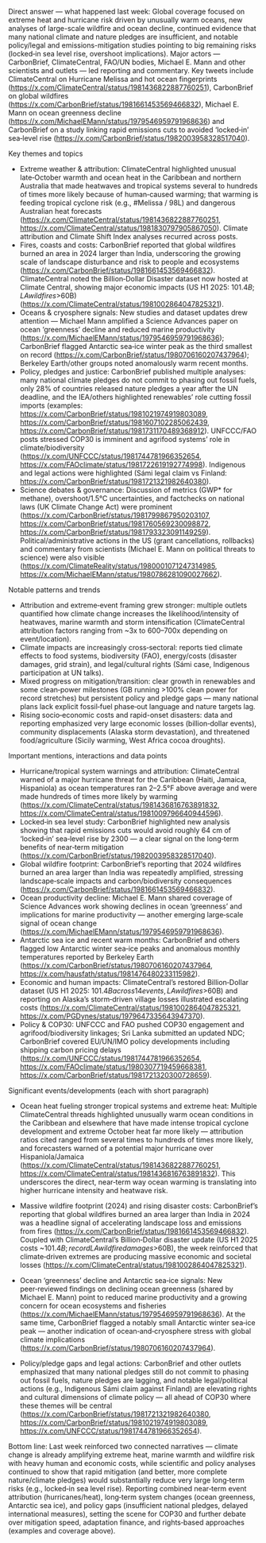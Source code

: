 Direct answer — what happened last week: Global coverage focused on extreme heat and hurricane risk driven by unusually warm oceans, new analyses of large-scale wildfire and ocean decline, continued evidence that many national climate and nature pledges are insufficient, and notable policy/legal and emissions-mitigation studies pointing to big remaining risks (locked‑in sea level rise, overshoot implications). Major actors — CarbonBrief, ClimateCentral, FAO/UN bodies, Michael E. Mann and other scientists and outlets — led reporting and commentary. Key tweets include ClimateCentral on Hurricane Melissa and hot ocean fingerprints (https://x.com/ClimateCentral/status/1981436822887760251), CarbonBrief on global wildfires (https://x.com/CarbonBrief/status/1981661453569466832), Michael E. Mann on ocean greenness decline (https://x.com/MichaelEMann/status/1979546959791968636) and CarbonBrief on a study linking rapid emissions cuts to avoided ‘locked‑in’ sea‑level rise (https://x.com/CarbonBrief/status/1982003958328517040).

Key themes and topics
- Extreme weather & attribution: ClimateCentral highlighted unusual late‑October warmth and ocean heat in the Caribbean and northern Australia that made heatwaves and tropical systems several to hundreds of times more likely because of human‑caused warming; that warming is feeding tropical cyclone risk (e.g., #Melissa / 98L) and dangerous Australian heat forecasts (https://x.com/ClimateCentral/status/1981436822887760251, https://x.com/ClimateCentral/status/1981830797905867050). Climate attribution and Climate Shift Index analyses recurred across posts.
- Fires, coasts and costs: CarbonBrief reported that global wildfires burned an area in 2024 larger than India, underscoring the growing scale of landscape disturbance and risk to people and ecosystems (https://x.com/CarbonBrief/status/1981661453569466832). ClimateCentral noted the Billion‑Dollar Disaster dataset now hosted at Climate Central, showing major economic impacts (US H1 2025: $101.4B; LA wildfires >$60B) (https://x.com/ClimateCentral/status/1981002864047825321).
- Oceans & cryosphere signals: New studies and dataset updates drew attention — Michael Mann amplified a Science Advances paper on ocean ‘greenness’ decline and reduced marine productivity (https://x.com/MichaelEMann/status/1979546959791968636); CarbonBrief flagged Antarctic sea‑ice winter peak as the third smallest on record (https://x.com/CarbonBrief/status/1980706160207437964); Berkeley Earth/other groups noted anomalously warm recent months.
- Policy, pledges and justice: CarbonBrief published multiple analyses: many national climate pledges do not commit to phasing out fossil fuels, only 28% of countries released nature pledges a year after the UN deadline, and the IEA/others highlighted renewables’ role cutting fossil imports (examples: https://x.com/CarbonBrief/status/1981021974919803089, https://x.com/CarbonBrief/status/1981607102285062439, https://x.com/CarbonBrief/status/1981731170489368912). UNFCCC/FAO posts stressed COP30 is imminent and agrifood systems’ role in climate/biodiversity (https://x.com/UNFCCC/status/1981744781966352654, https://x.com/FAOclimate/status/1981722619192774998). Indigenous and legal actions were highlighted (Sámi legal claim vs Finland: https://x.com/CarbonBrief/status/1981721321982640380).
- Science debates & governance: Discussion of metrics (GWP* for methane), overshoot/1.5°C uncertainties, and factchecks on national laws (UK Climate Change Act) were prominent (https://x.com/CarbonBrief/status/1981799867950203107, https://x.com/CarbonBrief/status/1981760569230098872, https://x.com/CarbonBrief/status/1981793323091149259). Political/administrative actions in the US (grant cancellations, rollbacks) and commentary from scientists (Michael E. Mann on political threats to science) were also visible (https://x.com/ClimateReality/status/1980001071247314985, https://x.com/MichaelEMann/status/1980786281090027662).

Notable patterns and trends
- Attribution and extreme‑event framing grew stronger: multiple outlets quantified how climate change increases the likelihood/intensity of heatwaves, marine warmth and storm intensification (ClimateCentral attribution factors ranging from ~3x to 600–700x depending on event/location).
- Climate impacts are increasingly cross‑sectoral: reports tied climate effects to food systems, biodiversity (FAO), energy/costs (disaster damages, grid strain), and legal/cultural rights (Sámi case, Indigenous participation at UN talks).
- Mixed progress on mitigation/transition: clear growth in renewables and some clean‑power milestones (GB running >100% clean power for record stretches) but persistent policy and pledge gaps — many national plans lack explicit fossil‑fuel phase‑out language and nature targets lag.
- Rising socio‑economic costs and rapid-onset disasters: data and reporting emphasized very large economic losses (billion‑dollar events), community displacements (Alaska storm devastation), and threatened food/agriculture (Sicily warming, West Africa cocoa droughts).

Important mentions, interactions and data points
- Hurricane/tropical system warnings and attribution: ClimateCentral warned of a major hurricane threat for the Caribbean (Haiti, Jamaica, Hispaniola) as ocean temperatures ran 2–2.5°F above average and were made hundreds of times more likely by warming (https://x.com/ClimateCentral/status/1981436816763891832, https://x.com/ClimateCentral/status/1981009796640944596).
- Locked‑in sea level study: CarbonBrief highlighted new analysis showing that rapid emissions cuts would avoid roughly 64 cm of ‘locked‑in’ sea‑level rise by 2300 — a clear signal on the long‑term benefits of near‑term mitigation (https://x.com/CarbonBrief/status/1982003958328517040).
- Global wildfire footprint: CarbonBrief’s reporting that 2024 wildfires burned an area larger than India was repeatedly amplified, stressing landscape‑scale impacts and carbon/biodiversity consequences (https://x.com/CarbonBrief/status/1981661453569466832).
- Ocean productivity decline: Michael E. Mann shared coverage of Science Advances work showing declines in ocean ‘greenness’ and implications for marine productivity — another emerging large‑scale signal of ocean change (https://x.com/MichaelEMann/status/1979546959791968636).
- Antarctic sea ice and recent warm months: CarbonBrief and others flagged low Antarctic winter sea‑ice peaks and anomalous monthly temperatures reported by Berkeley Earth (https://x.com/CarbonBrief/status/1980706160207437964, https://x.com/hausfath/status/1981476480233115982).
- Economic and human impacts: ClimateCentral’s restored Billion‑Dollar dataset (US H1 2025: $101.4B across 14 events, LA wildfires >$60B) and reporting on Alaska’s storm‑driven village losses illustrated escalating costs (https://x.com/ClimateCentral/status/1981002864047825321, https://x.com/PGDynes/status/1979647335643947370).
- Policy & COP30: UNFCCC and FAO pushed COP30 engagement and agrifood/biodiversity linkages; Sri Lanka submitted an updated NDC; CarbonBrief covered EU/UN/IMO policy developments including shipping carbon pricing delays (https://x.com/UNFCCC/status/1981744781966352654, https://x.com/FAOclimate/status/1980307719459668381, https://x.com/CarbonBrief/status/1981721320300728659).

Significant events/developments (each with short paragraph)
- Ocean heat fueling stronger tropical systems and extreme heat: Multiple ClimateCentral threads highlighted unusually warm ocean conditions in the Caribbean and elsewhere that have made intense tropical cyclone development and extreme October heat far more likely — attribution ratios cited ranged from several times to hundreds of times more likely, and forecasters warned of a potential major hurricane over Hispaniola/Jamaica (https://x.com/ClimateCentral/status/1981436822887760251, https://x.com/ClimateCentral/status/1981436816763891832). This underscores the direct, near‑term way ocean warming is translating into higher hurricane intensity and heatwave risk.

- Massive wildfire footprint (2024) and rising disaster costs: CarbonBrief’s reporting that global wildfires burned an area larger than India in 2024 was a headline signal of accelerating landscape loss and emissions from fires (https://x.com/CarbonBrief/status/1981661453569466832). Coupled with ClimateCentral’s Billion‑Dollar disaster update (US H1 2025 costs ~$101.4B; record LA wildfire damages >$60B), the week reinforced that climate‑driven extremes are producing massive economic and societal losses (https://x.com/ClimateCentral/status/1981002864047825321).

- Ocean ‘greenness’ decline and Antarctic sea‑ice signals: New peer‑reviewed findings on declining ocean greenness (shared by Michael E. Mann) point to reduced marine productivity and a growing concern for ocean ecosystems and fisheries (https://x.com/MichaelEMann/status/1979546959791968636). At the same time, CarbonBrief flagged a notably small Antarctic winter sea‑ice peak — another indication of ocean‑and‑cryosphere stress with global climate implications (https://x.com/CarbonBrief/status/1980706160207437964).

- Policy/pledge gaps and legal actions: CarbonBrief and other outlets emphasized that many national pledges still do not commit to phasing out fossil fuels, nature pledges are lagging, and notable legal/political actions (e.g., Indigenous Sámi claim against Finland) are elevating rights and cultural dimensions of climate policy — all ahead of COP30 where these themes will be central (https://x.com/CarbonBrief/status/1981721321982640380, https://x.com/CarbonBrief/status/1981021974919803089, https://x.com/UNFCCC/status/1981744781966352654).

Bottom line: Last week reinforced two connected narratives — climate change is already amplifying extreme heat, marine warmth and wildfire risk with heavy human and economic costs, while scientific and policy analyses continued to show that rapid mitigation (and better, more complete nature/climate pledges) would substantially reduce very large long‑term risks (e.g., locked‑in sea level rise). Reporting combined near‑term event attribution (hurricanes/heat), long‑term system changes (ocean greenness, Antarctic sea ice), and policy gaps (insufficient national pledges, delayed international measures), setting the scene for COP30 and further debate over mitigation speed, adaptation finance, and rights‑based approaches (examples and coverage above).
